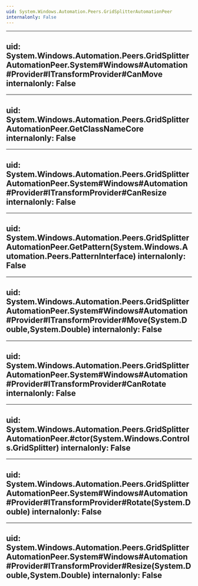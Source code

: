 ```yaml
---
uid: System.Windows.Automation.Peers.GridSplitterAutomationPeer
internalonly: False
---
```


---
uid: System.Windows.Automation.Peers.GridSplitterAutomationPeer.System#Windows#Automation#Provider#ITransformProvider#CanMove
internalonly: False
---

---
uid: System.Windows.Automation.Peers.GridSplitterAutomationPeer.GetClassNameCore
internalonly: False
---

---
uid: System.Windows.Automation.Peers.GridSplitterAutomationPeer.System#Windows#Automation#Provider#ITransformProvider#CanResize
internalonly: False
---

---
uid: System.Windows.Automation.Peers.GridSplitterAutomationPeer.GetPattern(System.Windows.Automation.Peers.PatternInterface)
internalonly: False
---

---
uid: System.Windows.Automation.Peers.GridSplitterAutomationPeer.System#Windows#Automation#Provider#ITransformProvider#Move(System.Double,System.Double)
internalonly: False
---

---
uid: System.Windows.Automation.Peers.GridSplitterAutomationPeer.System#Windows#Automation#Provider#ITransformProvider#CanRotate
internalonly: False
---

---
uid: System.Windows.Automation.Peers.GridSplitterAutomationPeer.#ctor(System.Windows.Controls.GridSplitter)
internalonly: False
---

---
uid: System.Windows.Automation.Peers.GridSplitterAutomationPeer.System#Windows#Automation#Provider#ITransformProvider#Rotate(System.Double)
internalonly: False
---

---
uid: System.Windows.Automation.Peers.GridSplitterAutomationPeer.System#Windows#Automation#Provider#ITransformProvider#Resize(System.Double,System.Double)
internalonly: False
---
